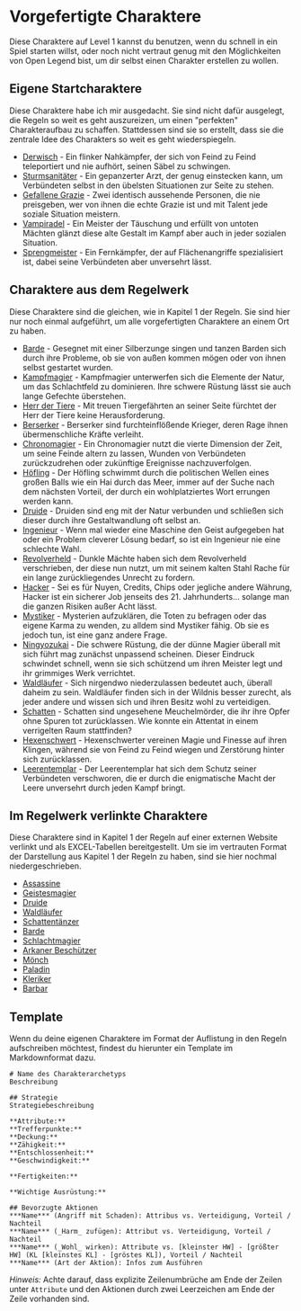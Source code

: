 # Vorgefertigte Charaktere
Diese Charaktere auf Level 1 kannst du benutzen, wenn du schnell in ein Spiel
starten willst, oder noch nicht vertraut genug mit den Möglichkeiten von Open
Legend bist, um dir selbst einen Charakter erstellen zu wollen.

## Eigene Startcharaktere
Diese Charaktere habe ich mir ausgedacht. Sie sind nicht dafür ausgelegt, die
Regeln so weit es geht auszureizen, um einen "perfekten" Charakteraufbau zu
schaffen. Stattdessen sind sie so erstellt, dass sie die zentrale Idee des
Charakters so weit es geht wiederspiegeln.

- [Derwisch](Derwisch.md) - Ein flinker Nahkämpfer, der sich von Feind zu Feind
  teleportiert und nie aufhört, seinen Säbel zu schwingen.
- [Sturmsanitäter](Sturmsanitaeter.md) - Ein gepanzerter Arzt, der genug
  einstecken kann, um Verbündeten selbst in den übelsten Situationen zur Seite
  zu stehen.
- [Gefallene Grazie](Gefallene-Grazie.md) - Zwei identisch aussehende Personen,
  die nie preisgeben, wer von ihnen die echte Grazie ist und mit Talent jede
  soziale Situation meistern.
- [Vampiradel](Vampiradel.md) - Ein Meister der Täuschung und erfüllt von
  untoten Mächten glänzt diese alte Gestalt im Kampf aber auch in jeder
  sozialen Situation.
- [Sprengmeister](Sprengmeister.md) - Ein Fernkämpfer, der auf Flächenangriffe
  spezialisiert ist, dabei seine Verbündeten aber unversehrt lässt.

## Charaktere aus dem Regelwerk
Diese Charaktere sind die gleichen, wie in Kapitel 1 der Regeln. Sie sind hier
nur noch einmal aufgeführt, um alle vorgefertigten Charaktere an einem Ort zu
haben.

- [Barde](Barde.md) - Gesegnet mit einer Silberzunge singen und tanzen Barden
  sich durch ihre Probleme, ob sie von außen kommen mögen oder von ihnen selbst
  gestartet wurden.
- [Kampfmagier](Kampfmagier.md) - Kampfmagier unterwerfen sich die Elemente der
  Natur, um das Schlachtfeld zu dominieren. Ihre schwere Rüstung lässt sie auch
  lange Gefechte überstehen.
- [Herr der Tiere](Herr-der-Tiere.md) - Mit treuen Tiergefährten an seiner
  Seite fürchtet der Herr der Tiere keine Herausforderung. 
- [Berserker](Berserker.md) - Berserker sind furchteinflößende Krieger, deren
  Rage ihnen übermenschliche Kräfte verleiht.
- [Chronomagier](Chronomagier.md) - Ein Chronomagier nutzt die vierte Dimension
  der Zeit, um seine Feinde altern zu lassen, Wunden von Verbündeten
  zurückzudrehen oder zukünftige Ereignisse nachzuverfolgen.
- [Höfling](Hoefling.md) - Der Höfling schwimmt durch die politischen Wellen
  eines großen Balls wie ein Hai durch das Meer, immer auf der Suche nach dem
  nächsten Vorteil, der durch ein wohlplatziertes Wort errungen werden kann.
- [Druide](Druide.md) - Druiden sind eng mit der Natur verbunden und schließen
  sich dieser durch ihre Gestaltwandlung oft selbst an.
- [Ingenieur](Ingenieur.md) - Wenn mal wieder eine Maschine den Geist
  aufgegeben hat oder ein Problem cleverer Lösung bedarf, so ist ein Ingenieur
  nie eine schlechte Wahl.
- [Revolverheld](Revolverheld.md) - Dunkle Mächte haben sich dem Revolverheld
  verschrieben, der diese nun nutzt, um mit seinem kalten Stahl Rache für ein
  lange zurückliegendes Unrecht zu fordern.
- [Hacker](Hacker.md) - Sei es für Nuyen, Credits, Chips oder jegliche andere
  Währung, Hacker ist ein sicherer Job jenseits des 21. Jahrhunderts... solange
  man die ganzen Risiken außer Acht lässt.
- [Mystiker](Mystiker.md) - Mysterien aufzuklären, die Toten zu befragen oder
  das eigene Karma zu wenden, zu alldem sind Mystiker fähig. Ob sie es jedoch
  tun, ist eine ganz andere Frage.
- [Ningyozukai](Ningyozukai.md) - Die schwere Rüstung, die der dünne Magier
  überall mit sich führt mag zunächst unpassend scheinen. Dieser Eindruck
  schwindet schnell, wenn sie sich schützend um ihren Meister legt und ihr
  grimmiges Werk verrichtet.
- [Waldläufer](Waldlaeufer.md) - Sich nirgendwo niederzulassen bedeutet auch,
  überall daheim zu sein. Waldläufer finden sich in der Wildnis besser zurecht,
  als jeder andere und wissen sich und ihren Besitz wohl zu verteidigen.
- [Schatten](Schatten.md) - Schatten sind ungesehene Meuchelmörder, die ihr
  ihre Opfer ohne Spuren tot zurücklassen. Wie konnte ein Attentat in einem
  verrigelten Raum stattfinden?
- [Hexenschwert](Hexenschwert.md) - Hexenschwerter vereinen Magie und Finesse
  auf ihren Klingen, während sie von Feind zu Feind wiegen und Zerstörung
  hinter sich zurücklassen.
- [Leerentemplar](Leerentemplar.md) - Der Leerentemplar hat sich dem Schutz
  seiner Verbündeten verschworen, die er durch die enigmatische Macht der Leere
  unversehrt durch jeden Kampf bringt.

## Im Regelwerk verlinkte Charaktere
Diese Charaktere sind in Kapitel 1 der Regeln auf einer externen Website
verlinkt und als EXCEL-Tabellen bereitgestellt. Um sie im vertrauten Format der
Darstellung aus Kapitel 1 der Regeln zu haben, sind sie hier nochmal
niedergeschrieben.

- [Assassine](Assassine-Excel.md)
- [Geistesmagier](Geistesmagier-Excel.md)
- [Druide](Druide-Excel.md)
- [Waldläufer](Waldlaeufer-Excel.md)
- [Schattentänzer](Schattentaenzer-Excel.md)
- [Barde](Barde-Excel.md)
- [Schlachtmagier](Schlachtmagier-Excel.md)
- [Arkaner Beschützer](Arkaner-Beschuetzer-Excel.md)
- [Mönch](Moench-Excel.md)
- [Paladin](Paladin-Excel.md)
- [Kleriker](Kleriker-Excel.md)
- [Barbar](Barbar-Excel.md)

## Template
Wenn du deine eigenen Charaktere im Format der Auflistung in den Regeln
aufschreiben möchtest, findest du hierunter ein Template im Markdownformat
dazu.

```
# Name des Charakterarchetyps
Beschreibung

## Strategie
Strategiebeschreibung

**Attribute:**   
**Trefferpunkte:**   
**Deckung:**   
**Zähigkeit:**   
**Entschlossenheit:**   
**Geschwindigkeit:**   

**Fertigkeiten:** 

**Wichtige Ausrüstung:** 

## Bevorzugte Aktionen
***Name*** (Angriff mit Schaden): Attribus vs. Verteidigung, Vorteil / Nachteil  
***Name*** (_Harm_ zufügen): Attribut vs. Verteidigung, Vorteil / Nachteil  
***Name*** (_Wohl_ wirken): Attribute vs. [kleinster HW] - [größter HW] (KL [kleinstes KL] - [gröstes KL]), Vorteil / Nachteil  
***Name*** (Art der Aktion): Infos zum Ausführen  
```

_Hinweis:_ Achte darauf, dass explizite Zeilenumbrüche am Ende der Zeilen unter
`Attribute` und den Aktionen durch zwei Leerzeichen am Ende der Zeile vorhanden
sind.
